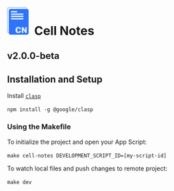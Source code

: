 # <img src="./assets/logo.png" width="50" /> &nbsp;Cell Notes

## v2.0.0-beta

## Installation and Setup

Install [`clasp`](https://github.com/google/clasp)

`npm install -g @google/clasp`

### Using the Makefile

To initialize the project and open your App Script:

`make cell-notes DEVELOPMENT_SCRIPT_ID=[my-script-id]`

To watch local files and push changes to remote project:

`make dev`

